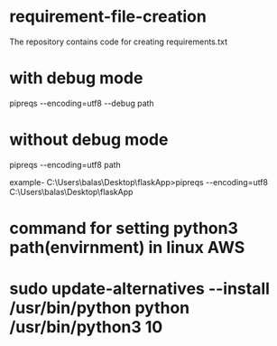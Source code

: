 # requirement-file-creation
The repository contains code for creating requirements.txt


# with debug mode
pipreqs --encoding=utf8 --debug path

# without debug mode
pipreqs --encoding=utf8 path

example-
C:\Users\balas\Desktop\flaskApp>pipreqs --encoding=utf8  C:\Users\balas\Desktop\flaskApp

# command for setting python3 path(envirnment) in linux AWS
# sudo update-alternatives --install /usr/bin/python python /usr/bin/python3 10
